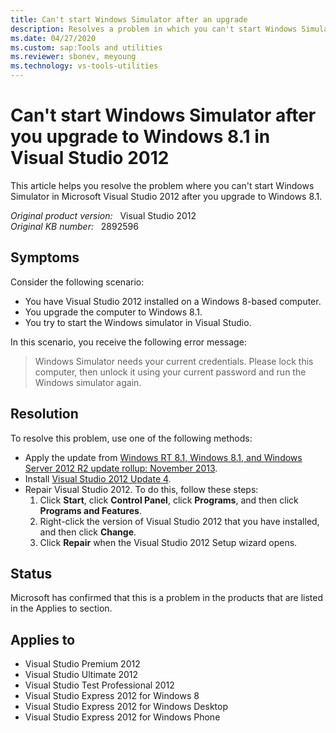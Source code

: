 ```yaml
---
title: Can't start Windows Simulator after an upgrade
description: Resolves a problem in which you can't start Windows Simulator in Visual Studio 2012 after you upgrade to Windows 8.1.
ms.date: 04/27/2020
ms.custom: sap:Tools and utilities
ms.reviewer: sbonev, meyoung
ms.technology: vs-tools-utilities
---
```

# Can't start Windows Simulator after you upgrade to Windows 8.1 in Visual Studio 2012

This article helps you resolve the problem where you can't start Windows Simulator in Microsoft Visual Studio 2012 after you upgrade to Windows 8.1.

_Original product version:_ &nbsp; Visual Studio 2012  
_Original KB number:_ &nbsp; 2892596

## Symptoms

Consider the following scenario:

- You have Visual Studio 2012 installed on a Windows 8-based computer.
- You upgrade the computer to Windows 8.1.
- You try to start the Windows simulator in Visual Studio.

In this scenario, you receive the following error message:

> Windows Simulator needs your current credentials. Please lock this computer, then unlock it using your current password and run the Windows simulator again.

## Resolution

To resolve this problem, use one of the following methods:

- Apply the update from [Windows RT 8.1, Windows 8.1, and Windows Server 2012 R2 update rollup: November 2013](https://support.microsoft.com/help/2887595).
- Install [Visual Studio 2012 Update 4](https://support.microsoft.com/help/2872520).
- Repair Visual Studio 2012. To do this, follow these steps:
    1. Click **Start**, click **Control Panel**, click **Programs**, and then click **Programs and Features**.
    2. Right-click the version of Visual Studio 2012 that you have installed, and then click **Change**.
    3. Click **Repair** when the Visual Studio 2012 Setup wizard opens.

## Status

Microsoft has confirmed that this is a problem in the products that are listed in the Applies to section.

## Applies to

- Visual Studio Premium 2012
- Visual Studio Ultimate 2012
- Visual Studio Test Professional 2012
- Visual Studio Express 2012 for Windows 8
- Visual Studio Express 2012 for Windows Desktop
- Visual Studio Express 2012 for Windows Phone  
